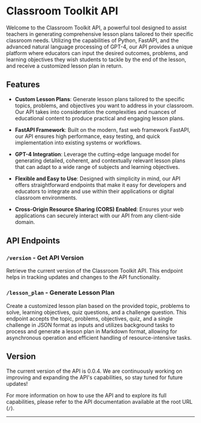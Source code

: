 # Classroom Toolkit API

Welcome to the Classroom Toolkit API, a powerful tool designed to assist teachers in generating comprehensive lesson plans tailored to their specific classroom needs. Utilizing the capabilities of Python, FastAPI, and the advanced natural language processing of GPT-4, our API provides a unique platform where educators can input the desired outcomes, problems, and learning objectives they wish students to tackle by the end of the lesson, and receive a customized lesson plan in return.

## Features

- **Custom Lesson Plans**: Generate lesson plans tailored to the specific topics, problems, and objectives you want to address in your classroom. Our API takes into consideration the complexities and nuances of educational content to produce practical and engaging lesson plans.

- **FastAPI Framework**: Built on the modern, fast web framework FastAPI, our API ensures high performance, easy testing, and quick implementation into existing systems or workflows.

- **GPT-4 Integration**: Leverage the cutting-edge language model for generating detailed, coherent, and contextually relevant lesson plans that can adapt to a wide range of subjects and learning objectives.

- **Flexible and Easy to Use**: Designed with simplicity in mind, our API offers straightforward endpoints that make it easy for developers and educators to integrate and use within their applications or digital classroom environments.

- **Cross-Origin Resource Sharing (CORS) Enabled**: Ensures your web applications can securely interact with our API from any client-side domain.

## API Endpoints

### `/version` - Get API Version
Retrieve the current version of the Classroom Toolkit API. This endpoint helps in tracking updates and changes to the API functionality.

### `/lesson_plan` - Generate Lesson Plan
Create a customized lesson plan based on the provided topic, problems to solve, learning objectives, quiz questions, and a challenge question. This endpoint accepts the topic, problems, objectives, quiz, and a single challenge in JSON format as inputs and utilizes background tasks to process and generate a lesson plan in Markdown format, allowing for asynchronous operation and efficient handling of resource-intensive tasks.

## Version

The current version of the API is 0.0.4. We are continuously working on improving and expanding the API's capabilities, so stay tuned for future updates!

For more information on how to use the API and to explore its full capabilities, please refer to the API documentation available at the root URL (`/`).

---